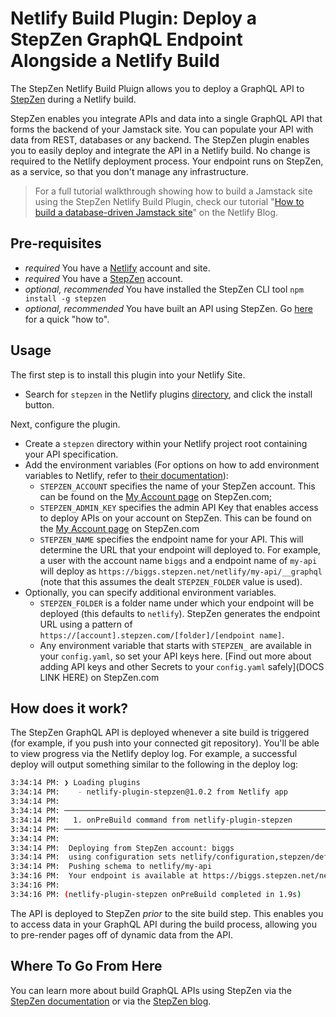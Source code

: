 # Netlify Build Plugin: Deploy a StepZen GraphQL Endpoint Alongside a Netlify Build

The StepZen Netlify Build Pluign allows you to deploy a GraphQL API to
[StepZen](http://stepzen.com) during a Netlify build.

StepZen enables you integrate APIs and data into a single GraphQL API that forms
the backend of your Jamstack site. You can populate your API with data from
REST, databases or any backend. The StepZen plugin enables you to easily deploy
and integrate the API in a Netlify build. No change is required to the Netlify
deployment process. Your endpoint runs on StepZen, as a service, so that you
don't manage any infrastructure.

> For a full tutorial walkthrough showing how to build a Jamstack site using the
> StepZen Netlify Build Plugin, check our tutorial
> "[How to build a database-driven Jamstack site](https://www.netlify.com/blog/2021/06/10/how-to-build-a-database-driven-jamstack-site/)"
> on the Netlify Blog.

## Pre-requisites

- _required_ You have a [Netlify](http://netlify.com) account and site.
- _required_ You have a [StepZen](http://stepzen.com) account.
- _optional, recommended_ You have installed the StepZen CLI tool
  `npm install -g stepzen`
- _optional, recommended_ You have built an API using StepZen. Go
  [here](https://www.stepzen.com/developers) for a quick "how to".

## Usage

The first step is to install this plugin into your Netlify Site.

- Search for `stepzen` in the Netlify plugins
  [directory](https://app.netlify.com/plugins), and click the install button.

Next, configure the plugin.

- Create a `stepzen` directory within your Netlify project root containing your
  API specification.
- Add the environment variables (For options on how to add environment variables
  to Netlify, refer to
  [their documentation](https://docs.netlify.com/configure-builds/environment-variables/#declare-variables)):
  - `STEPZEN_ACCOUNT` specifies the name of your StepZen account. This can be
    found on the [My Account page](https://stepzen.com/account) on StepZen.com;
  - `STEPZEN_ADMIN_KEY` specifies the admin API Key that enables access to
    deploy APIs on your account on StepZen. This can be found on the
    [My Account page](https://stepzen.com/account) on StepZen.com
  - `STEPZEN_NAME` specifies the endpoint name for your API. This will determine
    the URL that your endpoint will deployed to. For example, a user with the
    account name `biggs` and a endpoint name of `my-api` will deploy as
    `https://biggs.stepzen.net/netlify/my-api/__graphql` (note that this assumes
    the dealt `STEPZEN_FOLDER` value is used).
- Optionally, you can specify additional environment variables.
  - `STEPZEN_FOLDER` is a folder name under which your endpoint will be deployed
    (this defaults to `netlify`). StepZen generates the endpoint URL using a
    pattern of `https://[account].stepzen.com/[folder]/[endpoint name]`.
  - Any environment variable that starts with `STEPZEN_` are available in your
    `config.yaml`, so set your API keys here. [Find out more about adding API
    keys and other Secrets to your `config.yaml` safely](DOCS LINK HERE) on
    StepZen.com

## How does it work?

The StepZen GraphQL API is deployed whenever a site build is triggered (for
example, if you push into your connected git repository). You'll be able to view
progress via the Netlify deploy log. For example, a successful deploy will
output something similar to the following in the deploy log:

```bash
3:34:14 PM: ❯ Loading plugins
3:34:14 PM:    - netlify-plugin-stepzen@1.0.2 from Netlify app
3:34:14 PM: ​
3:34:14 PM: ────────────────────────────────────────────────────────────────
3:34:14 PM:   1. onPreBuild command from netlify-plugin-stepzen
3:34:14 PM: ────────────────────────────────────────────────────────────────
3:34:14 PM: ​
3:34:14 PM:  Deploying from StepZen account: biggs
3:34:14 PM:  using configuration sets netlify/configuration,stepzen/defaults
3:34:14 PM:  Pushing schema to netlify/my-api
3:34:16 PM:  Your endpoint is available at https://biggs.stepzen.net/netlify/my-api/__graphql
3:34:16 PM: ​
3:34:16 PM: (netlify-plugin-stepzen onPreBuild completed in 1.9s)
```

The API is deployed to StepZen _prior_ to the site build step. This enables you
to access data in your GraphQL API during the build process, allowing you to
pre-render pages off of dynamic data from the API.

## Where To Go From Here

You can learn more about build GraphQL APIs using StepZen via the
[StepZen documentation](https://stepzen.com/docs) or via the
[StepZen blog](https://stepzen.com/blog).

